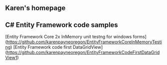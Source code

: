 ## Karen's homepage

## C# Entity Framework code samples
[Entity Framework Core 2x InMemory unit testng for windows forms] (https://github.com/karenpayneoregon/EntityFrameworkCoreInMemoryTesting)
[Entity Framework code first DataGridView] (https://github.com/karenpayneoregon/EntityFrameworkCodeFirstDataGridView1)

